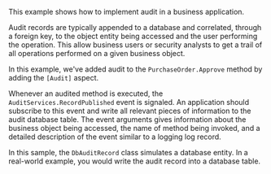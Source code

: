 This example shows how to implement audit in a business application.

Audit records are typically appended to a database and correlated, through a foreign key, to the object entity being accessed and the user performing the operation.
This allow business users or security analysts to get a trail of all operations performed on a given business object.

In this example, we've added audit to the `PurchaseOrder.Approve` method by adding the `[Audit]` aspect. 

Whenever an audited method is executed, the `AuditServices.RecordPublished` event is signaled. An application should subscribe
to this event and write all relevant pieces of information to the audit database table. The event arguments gives information about
the business object being accessed, the name of method being invoked, and a detailed description of the event similar to a logging log record.

In this sample, the `DbAuditRecord` class simulates a database entity. In a real-world example, you would write the audit record into a database table.



